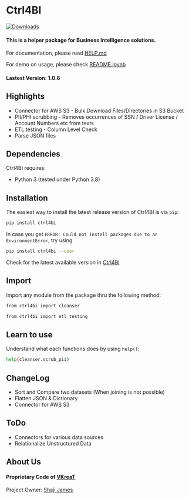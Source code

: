 # Ctrl4BI 
[![Downloads](http://pepy.tech/badge/ctrl4bi)](http://pepy.tech/project/ctrl4bi)

#### This is a helper package for Business Intelligence solutions.

For documentation, please read [HELP.md](https://github.com/vkreat-tech/ctrl4bi/blob/master/HELP.md)

For demo on usage, please check [README.ipynb](https://github.com/vkreat-tech/ctrl4bi/blob/master/README.ipynb)

#### Lastest Version: 1.0.6

## Highlights
- Connector for AWS S3 - Bulk Download Files/Directories in S3 Bucket
- PII/PHI scrubbing - Removes occurrences of SSN / Driver License / Account Numbers etc from texts
- ETL testing - Column Level Check
- Parse JSON files

## Dependencies

Ctrl4BI requires:

* Python 3 (tested under Python 3.8)

## Installation

The easiest way to install the latest release version of Ctrl4BI is via ```pip```:
```bash
pip install ctrl4bi
```
In case you get ```ERROR: Could not install packages due to an EnvironmentError```, try using
```bash
pip install ctrl4bi --user
```
Check for the latest available version in [Ctrl4BI](https://pypi.org/project/ctrl4bi/)

## Import

Import any module from the package thru the following method:
```bash
from ctrl4bi import cleanser
```
```bash
from ctrl4bi import etl_testing
```

## Learn to use

Understand what each functions does by using ```help()```:
```bash
help(cleanser.scrub_pii)
```

## ChangeLog

- Sort and Compare two datasets (When joining is not possible)
- Flatten JSON & Dictionary
- Connector for AWS S3

## ToDo

- Connectors for various data sources
- Relationalize Unstructured Data

## About Us
#### Proprietary Code of [VKreaT](http://vkreat.com/)
Project Owner: [Shaji James](https://www.linkedin.com/in/shaji-james/)
